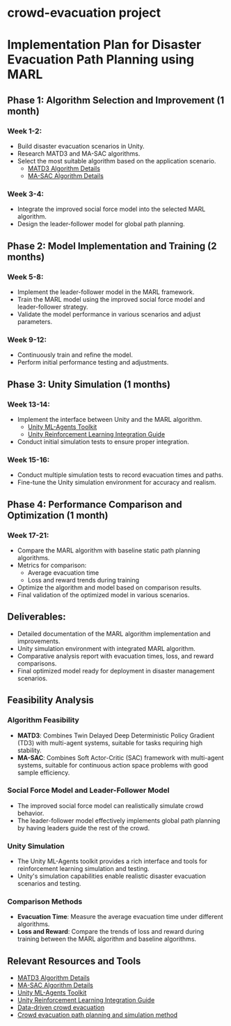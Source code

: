 # crowd-evacuation project

# Implementation Plan for Disaster Evacuation Path Planning using MARL

## Phase 1: Algorithm Selection and Improvement (1 month)

### Week 1-2:
- Build disaster evacuation scenarios in Unity.
- Research MATD3 and MA-SAC algorithms.
- Select the most suitable algorithm based on the application scenario.
  - [MATD3 Algorithm Details](https://docs.agilerl.com/en/latest/api/algorithms/matd3.html)
  - [MA-SAC Algorithm Details](https://github.com/puyuan1996/MARL)

### Week 3-4:
- Integrate the improved social force model into the selected MARL algorithm.
- Design the leader-follower model for global path planning.

## Phase 2: Model Implementation and Training (2 months)

### Week 5-8:
- Implement the leader-follower model in the MARL framework.
- Train the MARL model using the improved social force model and leader-follower strategy.
- Validate the model performance in various scenarios and adjust parameters.

### Week 9-12:
- Continuously train and refine the model.
- Perform initial performance testing and adjustments.

## Phase 3: Unity Simulation (1 months)

### Week 13-14:
- Implement the interface between Unity and the MARL algorithm.
  - [Unity ML-Agents Toolkit](https://github.com/Unity-Technologies/ml-agents)
  - [Unity Reinforcement Learning Integration Guide](https://unity-technologies.github.io/ml-agents/Getting-Started/)
- Conduct initial simulation tests to ensure proper integration.

### Week 15-16:
- Conduct multiple simulation tests to record evacuation times and paths.
- Fine-tune the Unity simulation environment for accuracy and realism.

## Phase 4: Performance Comparison and Optimization (1 month)

### Week 17-21:
- Compare the MARL algorithm with baseline static path planning algorithms.
- Metrics for comparison:
  - Average evacuation time
  - Loss and reward trends during training
- Optimize the algorithm and model based on comparison results.
- Final validation of the optimized model in various scenarios.

## Deliverables:
- Detailed documentation of the MARL algorithm implementation and improvements.
- Unity simulation environment with integrated MARL algorithm.
- Comparative analysis report with evacuation times, loss, and reward comparisons.
- Final optimized model ready for deployment in disaster management scenarios.

## Feasibility Analysis

### Algorithm Feasibility
- **MATD3**: Combines Twin Delayed Deep Deterministic Policy Gradient (TD3) with multi-agent systems, suitable for tasks requiring high stability.
- **MA-SAC**: Combines Soft Actor-Critic (SAC) framework with multi-agent systems, suitable for continuous action space problems with good sample efficiency.

### Social Force Model and Leader-Follower Model
- The improved social force model can realistically simulate crowd behavior.
- The leader-follower model effectively implements global path planning by having leaders guide the rest of the crowd.

### Unity Simulation
- The Unity ML-Agents toolkit provides a rich interface and tools for reinforcement learning simulation and testing.
- Unity's simulation capabilities enable realistic disaster evacuation scenarios and testing.

### Comparison Methods
- **Evacuation Time**: Measure the average evacuation time under different algorithms.
- **Loss and Reward**: Compare the trends of loss and reward during training between the MARL algorithm and baseline algorithms.
## Relevant Resources and Tools
- [MATD3 Algorithm Details](https://docs.agilerl.com/en/latest/api/algorithms/matd3.html)
- [MA-SAC Algorithm Details](https://github.com/puyuan1996/MARL)
- [Unity ML-Agents Toolkit](https://github.com/Unity-Technologies/ml-agents)
- [Unity Reinforcement Learning Integration Guide](https://unity-technologies.github.io/ml-agents/Getting-Started/)
- [Data-driven crowd evacuation](https://www.sciencedirect.com/science/article/pii/S0925231219311488)
- [Crowd evacuation path planning and simulation method](https://link.springer.com/article/10.1007/s10489-024-06074-w)
